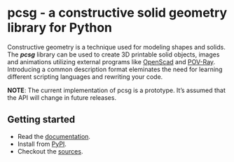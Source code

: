 # pcsg - a constructive solid geometry library for Python

Constructive geometry is a technique used for modeling shapes and solids.
The ***pcsg*** library can be used to create 3D printable solid objects, images and animations utilizing external programs like [OpenScad](https://www.openscad.org/) and [POV-Ray](http://www.povray.org/).
Introducing a common description format eleminates the need for learning different scripting languages and rewriting your code.

**NOTE**: The current implementation of pcsg is a prototype. It’s assumed that the API will change in future releases.

## Getting started
* Read the [documentation](http://www.dessecker.net/projects/pcsg/latest/index.html).
* Install from [PyPI](https://pypi.org/project/pcsg).
* Checkout the [sources](https://github.com/WhiteSheet/pcsg).
